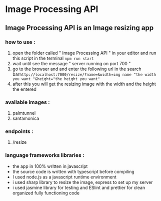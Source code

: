 # Image Processing API
## Image Processing API is an Image resizing app
### how to use : 
1. open the folder called " Image Processing API " in your editor and run this script in the terminal ```npm run start```
2. wait until see the message " server running on port 700 "
3. go to the browser and and enter the following url in the search bar```http://localhost:7000/resize/?name=&width=img name "the width you want "&height="the height you want"```
4. after this you will get the resizing image with the width and the height the entered
### available images :
1. palmtunnel 
2. santamonica
### endpoints :
1. /resize
### language frameworks libraries :
- the app in 100%  written in javascript
- the source code is written with typescript before compiling
- I used node.js as a javascript runtime environment
- i used sharp library to resize the image, express to set up my server
- i used jasmine library for testing and ESlint and prettier for clean organized fully functioning code
